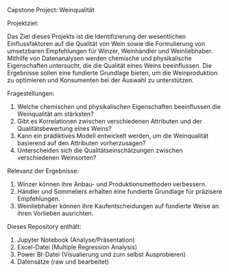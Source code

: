 Capstone Project: Weinqualität

Projektziel:

Das Ziel dieses Projekts ist die Identifizierung der wesentlichen Einflussfaktoren auf die Qualität von Wein sowie die Formulierung von umsetzbaren Empfehlungen für Winzer, Weinhändler und Weinliebhaber. 
Mithilfe von Datenanalysen werden chemische und physikalische Eigenschaften untersucht, die die Qualität eines Weins beeinflussen. 
Die Ergebnisse sollen eine fundierte Grundlage bieten, um die Weinproduktion zu optimieren und Konsumenten bei der Auswahl zu unterstützen.

Fragestellungen:

1. Welche chemischen und physikalischen Eigenschaften beeinflussen die Weinqualität am stärksten?
2. Gibt es Korrelationen zwischen verschiedenen Attributen und der Qualitätsbewertung eines Weins?
3. Kann ein prädiktives Modell entwickelt werden, um die Weinqualität basierend auf den Attributen vorherzusagen?
4. Unterscheiden sich die Qualitätseinschätzungen zwischen verschiedenen Weinsorten?

Relevanz der Ergebnisse:

1. Winzer können ihre Anbau- und Produktionsmethoden verbessern.
2. Händler und Sommeliers erhalten eine fundierte Grundlage für präzisere Empfehlungen.
3. Weinliebhaber können ihre Kaufentscheidungen auf fundierte Weise an ihren Vorlieben ausrichten.
   
Dieses Repository enthält:

1. Jupyter Notebook (Analyse/Präsentation)
2. Excel-Datei (Multiple Regression Analysis) 
3. Power BI-Datei (Visualierung und zum selbst Ausprobieren)
4. Datensätze (raw und bearbeitet)
